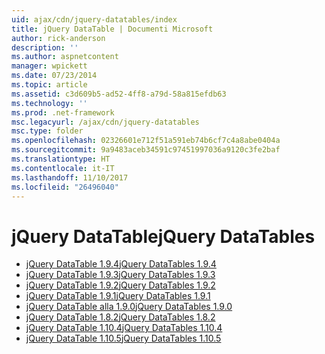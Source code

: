 ```yaml
---
uid: ajax/cdn/jquery-datatables/index
title: jQuery DataTable | Documenti Microsoft
author: rick-anderson
description: ''
ms.author: aspnetcontent
manager: wpickett
ms.date: 07/23/2014
ms.topic: article
ms.assetid: c3d609b5-ad52-4ff8-a79d-58a815efdb63
ms.technology: ''
ms.prod: .net-framework
msc.legacyurl: /ajax/cdn/jquery-datatables
msc.type: folder
ms.openlocfilehash: 02326601e712f51a591eb74b6cf7c4a8abe0404a
ms.sourcegitcommit: 9a9483aceb34591c97451997036a9120c3fe2baf
ms.translationtype: HT
ms.contentlocale: it-IT
ms.lasthandoff: 11/10/2017
ms.locfileid: "26496040"
---
```

<a name="jquery-datatables"></a><span data-ttu-id="4f2fe-102">jQuery DataTable</span><span class="sxs-lookup"><span data-stu-id="4f2fe-102">jQuery DataTables</span></span>
====================
- [<span data-ttu-id="4f2fe-103">jQuery DataTable 1.9.4</span><span class="sxs-lookup"><span data-stu-id="4f2fe-103">jQuery DataTables 1.9.4</span></span>](cdnjquerydatatables194.md)
- [<span data-ttu-id="4f2fe-104">jQuery DataTable 1.9.3</span><span class="sxs-lookup"><span data-stu-id="4f2fe-104">jQuery DataTables 1.9.3</span></span>](cdnjquerydatatables193.md)
- [<span data-ttu-id="4f2fe-105">jQuery DataTable 1.9.2</span><span class="sxs-lookup"><span data-stu-id="4f2fe-105">jQuery DataTables 1.9.2</span></span>](cdnjquerydatatables192.md)
- [<span data-ttu-id="4f2fe-106">jQuery DataTable 1.9.1</span><span class="sxs-lookup"><span data-stu-id="4f2fe-106">jQuery DataTables 1.9.1</span></span>](cdnjquerydatatables191.md)
- [<span data-ttu-id="4f2fe-107">jQuery DataTable alla 1.9.0</span><span class="sxs-lookup"><span data-stu-id="4f2fe-107">jQuery DataTables 1.9.0</span></span>](cdnjquerydatatables190.md)
- [<span data-ttu-id="4f2fe-108">jQuery DataTable 1.8.2</span><span class="sxs-lookup"><span data-stu-id="4f2fe-108">jQuery DataTables 1.8.2</span></span>](cdnjquerydatatables182.md)
- [<span data-ttu-id="4f2fe-109">jQuery DataTable 1.10.4</span><span class="sxs-lookup"><span data-stu-id="4f2fe-109">jQuery DataTables 1.10.4</span></span>](cdnjquerydatatables104.md)
- [<span data-ttu-id="4f2fe-110">jQuery DataTable 1.10.5</span><span class="sxs-lookup"><span data-stu-id="4f2fe-110">jQuery DataTables 1.10.5</span></span>](cdnjquerydatatables105.md)
